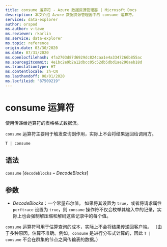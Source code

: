 ```yaml
---
title: consume 运算符 - Azure 数据资源管理器 | Microsoft Docs
description: 本文介绍 Azure 数据资源管理器中的 consume 运算符。
services: data-explorer
author: orspod
ms.author: v-tawe
ms.reviewer: rkarlin
ms.service: data-explorer
ms.topic: reference
origin.date: 03/30/2020
ms.date: 07/31/2020
ms.openlocfilehash: 4fa2703d87d6929dc824caa1e4a3347266b855ac
ms.sourcegitcommit: 4e1bc2e9b2a12dbcc05c52db5dbd1ae290aeb18d
ms.translationtype: HT
ms.contentlocale: zh-CN
ms.lasthandoff: 08/01/2020
ms.locfileid: "87509219"
---
```

# <a name="consume-operator"></a>consume 运算符

使用传递给运算符的表格格式数据流。 

`consume` 运算符主要用于触发查询副作用，实际上不会将结果返回给调用方。

```kusto
T | consume
```

## <a name="syntax"></a>语法

`consume` [`decodeblocks` `=` *DecodeBlocks*]

## <a name="arguments"></a>参数

* *DecodeBlocks*：一个常量布尔值。 如果将其设置为 `true`，或者将请求属性 `perftrace` 设置为 `true`，则 `consume` 操作符不仅会枚举其输入中的记录，实际上也会强制解压缩和解码这些记录中的每个值。

`consume` 运算符可用于估算查询的成本，实际上不会将结果传递回客户端。
（由于多种原因，估算不准确。例如，`consume` 是进行分布式计算的，因此 `T | consume` 不会在群集的节点之间传输表的数据。）

<!--
* *WithStats*: A constant Boolean value. If set to `true` (or if the global
  property `perftrace` is set), the operator will return a single
  row with a single column called `Stats` of type `dynamic` holding the statistics
  of the data source fed to the `consume` operator.
-->